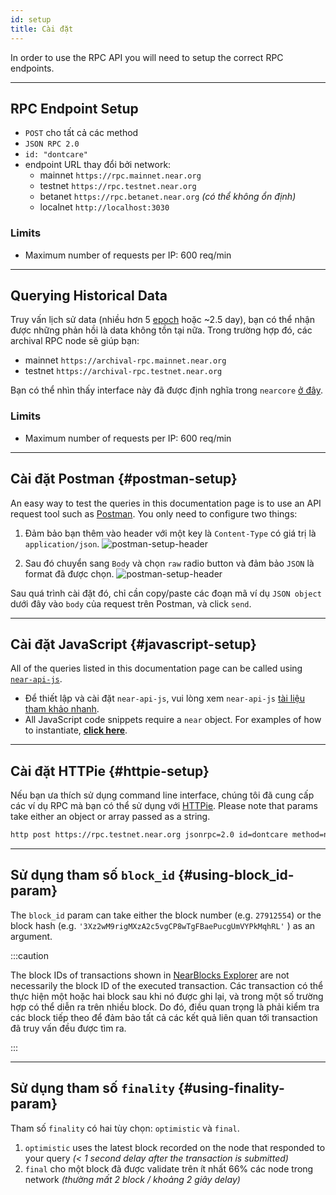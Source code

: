 ```yaml
---
id: setup
title: Cài đặt
---
```


In order to use the RPC API you will need to setup the correct RPC endpoints.

<hr class="subsection" />

## RPC Endpoint Setup
- `POST` cho tất cả các method
- `JSON RPC 2.0`
- `id: "dontcare"`
- endpoint URL thay đổi bởi network:
  - mainnet `https://rpc.mainnet.near.org`
  - testnet `https://rpc.testnet.near.org`
  - betanet `https://rpc.betanet.near.org` _(có thể không ổn định)_
  - localnet `http://localhost:3030`

### Limits
- Maximum number of requests per IP: 600 req/min

<hr class="subsection" />

## Querying Historical Data
Truy vấn lịch sử data (nhiều hơn 5 [epoch](../../1.concepts/basics/epoch.md) hoặc ~2.5 day), bạn có thể nhận được những phản hồi là data không tồn tại nữa. Trong trường hợp đó, các archival RPC node sẽ giúp bạn:

- mainnet `https://archival-rpc.mainnet.near.org`
- testnet `https://archival-rpc.testnet.near.org`

Bạn có thể nhìn thấy interface này đã được định nghĩa trong `nearcore` [ở đây](https://github.com/near/nearcore/blob/bf9ae4ce8c680d3408db1935ebd0ca24c4960884/chain/jsonrpc/client/src/lib.rs#L181).

### Limits
- Maximum number of requests per IP: 600 req/min

---

## Cài đặt Postman {#postman-setup}

An easy way to test the queries in this documentation page is to use an API request tool such as [Postman](https://www.postman.com/). You only need to configure two things:

1. Đảm bảo bạn thêm vào header với một key là `Content-Type` có giá trị là `application/json`. ![postman-setup-header](/docs/assets/postman-setup-headers.png)

2. Sau đó chuyển sang `Body` và chọn `raw` radio button và đảm bảo `JSON` là format đã được chọn. ![postman-setup-header](/docs/assets/postman-setup-body.png)

Sau quá trình cài đặt đó, chỉ cần copy/paste các đoạn mã ví dụ `JSON object` dưới đây vào `body` của request trên Postman, và click `send`.

---
## Cài đặt JavaScript {#javascript-setup}

All of the queries listed in this documentation page can be called using [`near-api-js`](https://github.com/near/near-api-js).

- Để thiết lập và cài đặt `near-api-js`, vui lòng xem `near-api-js` [tài liệu tham khảo nhanh](/tools/near-api-js/quick-reference).
- All JavaScript code snippets require a `near` object. For examples of how to instantiate, [**click here**](/tools/near-api-js/quick-reference#connect).

---
## Cài đặt HTTPie {#httpie-setup}

Nếu bạn ưa thích sử dụng command line interface, chúng tôi đã cung cấp các ví dụ RPC mà bạn có thể sử dụng với [HTTPie](https://httpie.org/). Please note that params take either an object or array passed as a string.

```bash
http post https://rpc.testnet.near.org jsonrpc=2.0 id=dontcare method=network_info params:='[]'
```

---

## Sử dụng tham số `block_id` {#using-block_id-param}

The `block_id` param can take either the block number (e.g. `27912554`) or the block hash (e.g. `'3Xz2wM9rigMXzA2c5vgCP8wTgFBaePucgUmVYPkMqhRL'` ) as an argument.

:::caution

The block IDs of transactions shown in [NearBlocks Explorer](https://testnet.nearblocks.io) are not necessarily the block ID of the executed transaction. Các transaction có thể thực hiện một hoặc hai block sau khi nó được ghi lại, và trong một số trường hợp có thể diễn ra trên nhiều block. Do đó, điều quan trọng là phải kiểm tra các block tiếp theo để đảm bảo tất cả các kết quả liên quan tới transaction đã truy vấn đều được tìm ra.

:::

---

## Sử dụng tham số `finality` {#using-finality-param}

Tham số `finality` có hai tùy chọn: `optimistic` và `final`.
1. `optimistic` uses the latest block recorded on the node that responded to your query _(< 1 second delay after the transaction is submitted)_
2. `final` cho một block đã được validate trên ít nhất 66% các node trong network _(thường mất 2 block / khoảng 2 giây delay)_

